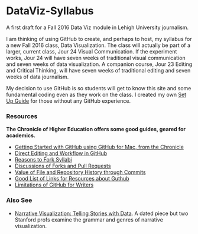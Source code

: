 # DataViz-Syllabus
A first draft for a Fall 2016 Data Viz module in Lehigh University journalism.

I am thinking of using GitHub to create, and perhaps to host, my syllabus for a new Fall 2016 class, Data Visualization.
The class will actually be part of a larger, current class, Jour 24 Visual Communication. If the experiment works, Jour 24 will have seven weeks of traditional visual communication and seven weeks of data visualization. A companion course, Jour 23 Editing and Critical Thinking, will have seven weeks of traditional editing and seven weeks of data journalism.

My decision to use GitHub is so students will get to know this site and some fundamental coding even as they work on the class. I created my own [Set Up Guide](https://github.com/jacklule/DataViz-Syllabus/blob/master/GitHubSetUp.md) for those without any GitHub experience.

### Resources

<b>The Chronicle of Higher Education offers some good guides, geared for academics.</b>

- [Getting Started with GitHub using GitHub for Mac, from the Chronicle](http://chronicle.com/blogs/profhacker/getting-started-with-a-github-repository/47393)
- [Direct Editing and Workflow in GitHub](http://chronicle.com/blogs/profhacker/direct-editing-and-zen-mode-in-github/47497)
- [Reasons to Fork Syllabi](http://chronicle.com/blogs/profhacker/forking-your-syllabus/39137)
- [Discussions of Forks and Pull Requests](http://chronicle.com/blogs/profhacker/forks-and-pull-requests-in-github/47753)
- [Value of File and Repository History through Commits](http://chronicle.com/blogs/profhacker/file-and-repository-history-in-github/48047)
- [Good List of Links for Resources about Guthub](http://chronicle.com/blogs/profhacker/resources-for-learning-git-and-github/48285)
- [Limitations of GitHub for Writers](http://chronicle.com/blogs/profhacker/the-limitations-of-github-for-writers/48299)
 
### Also See
- [Narrative Visualization: Telling Stories with Data](https://www.google.com/url?sa=t&rct=j&q=&esrc=s&source=web&cd=1&cad=rja&uact=8&ved=0ahUKEwjSzaf3oMHLAhVCFT4KHUtIDBEQFggcMAA&url=http%3A%2F%2Fvis.stanford.edu%2Ffiles%2F2010-Narrative-InfoVis.pdf&usg=AFQjCNFk10XQNrt7y428tLcEm-gJ4KZ_4Q&sig2=lNSu7sqySmDE9OIeZmigAg&bvm=bv.116636494,d.cWw). A dated piece but two Stanford profs examine the grammar and genres of narrative visualization.
